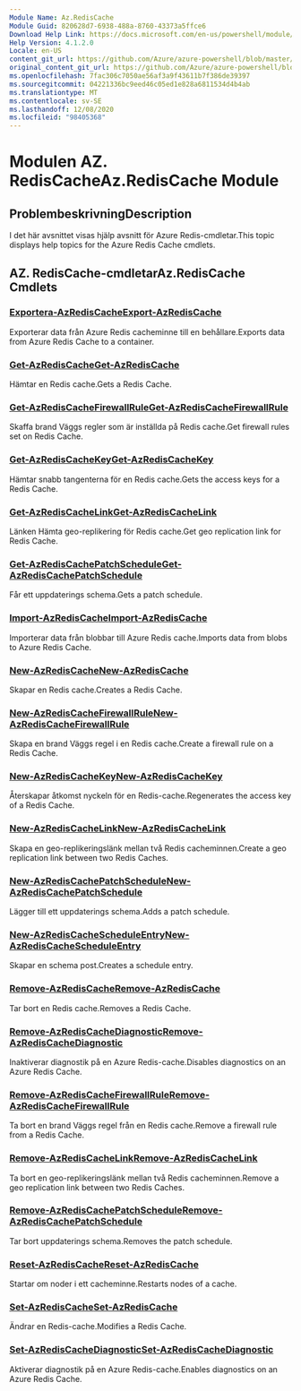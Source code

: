 ```yaml
---
Module Name: Az.RedisCache
Module Guid: 820628d7-6938-488a-8760-43373a5ffce6
Download Help Link: https://docs.microsoft.com/en-us/powershell/module/az.rediscache
Help Version: 4.1.2.0
Locale: en-US
content_git_url: https://github.com/Azure/azure-powershell/blob/master/src/RedisCache/RedisCache/help/Az.RedisCache.md
original_content_git_url: https://github.com/Azure/azure-powershell/blob/master/src/RedisCache/RedisCache/help/Az.RedisCache.md
ms.openlocfilehash: 7fac306c7050ae56af3a9f43611b7f386de39397
ms.sourcegitcommit: 04221336bc9eed46c05ed1e828a6811534d4b4ab
ms.translationtype: MT
ms.contentlocale: sv-SE
ms.lasthandoff: 12/08/2020
ms.locfileid: "98405368"
---
```

# <span data-ttu-id="018ee-101">Modulen AZ. RedisCache</span><span class="sxs-lookup"><span data-stu-id="018ee-101">Az.RedisCache Module</span></span>
## <span data-ttu-id="018ee-102">Problembeskrivning</span><span class="sxs-lookup"><span data-stu-id="018ee-102">Description</span></span>
<span data-ttu-id="018ee-103">I det här avsnittet visas hjälp avsnitt för Azure Redis-cmdletar.</span><span class="sxs-lookup"><span data-stu-id="018ee-103">This topic displays help topics for the Azure Redis Cache cmdlets.</span></span>

## <span data-ttu-id="018ee-104">AZ. RedisCache-cmdletar</span><span class="sxs-lookup"><span data-stu-id="018ee-104">Az.RedisCache Cmdlets</span></span>
### [<span data-ttu-id="018ee-105">Exportera-AzRedisCache</span><span class="sxs-lookup"><span data-stu-id="018ee-105">Export-AzRedisCache</span></span>](Export-AzRedisCache.md)
<span data-ttu-id="018ee-106">Exporterar data från Azure Redis cacheminne till en behållare.</span><span class="sxs-lookup"><span data-stu-id="018ee-106">Exports data from Azure Redis Cache to a container.</span></span>

### [<span data-ttu-id="018ee-107">Get-AzRedisCache</span><span class="sxs-lookup"><span data-stu-id="018ee-107">Get-AzRedisCache</span></span>](Get-AzRedisCache.md)
<span data-ttu-id="018ee-108">Hämtar en Redis cache.</span><span class="sxs-lookup"><span data-stu-id="018ee-108">Gets a Redis Cache.</span></span>

### [<span data-ttu-id="018ee-109">Get-AzRedisCacheFirewallRule</span><span class="sxs-lookup"><span data-stu-id="018ee-109">Get-AzRedisCacheFirewallRule</span></span>](Get-AzRedisCacheFirewallRule.md)
<span data-ttu-id="018ee-110">Skaffa brand Väggs regler som är inställda på Redis cache.</span><span class="sxs-lookup"><span data-stu-id="018ee-110">Get firewall rules set on Redis Cache.</span></span>

### [<span data-ttu-id="018ee-111">Get-AzRedisCacheKey</span><span class="sxs-lookup"><span data-stu-id="018ee-111">Get-AzRedisCacheKey</span></span>](Get-AzRedisCacheKey.md)
<span data-ttu-id="018ee-112">Hämtar snabb tangenterna för en Redis cache.</span><span class="sxs-lookup"><span data-stu-id="018ee-112">Gets the access keys for a Redis Cache.</span></span>

### [<span data-ttu-id="018ee-113">Get-AzRedisCacheLink</span><span class="sxs-lookup"><span data-stu-id="018ee-113">Get-AzRedisCacheLink</span></span>](Get-AzRedisCacheLink.md)
<span data-ttu-id="018ee-114">Länken Hämta geo-replikering för Redis cache.</span><span class="sxs-lookup"><span data-stu-id="018ee-114">Get geo replication link for Redis Cache.</span></span>

### [<span data-ttu-id="018ee-115">Get-AzRedisCachePatchSchedule</span><span class="sxs-lookup"><span data-stu-id="018ee-115">Get-AzRedisCachePatchSchedule</span></span>](Get-AzRedisCachePatchSchedule.md)
<span data-ttu-id="018ee-116">Får ett uppdaterings schema.</span><span class="sxs-lookup"><span data-stu-id="018ee-116">Gets a patch schedule.</span></span>

### [<span data-ttu-id="018ee-117">Import-AzRedisCache</span><span class="sxs-lookup"><span data-stu-id="018ee-117">Import-AzRedisCache</span></span>](Import-AzRedisCache.md)
<span data-ttu-id="018ee-118">Importerar data från blobbar till Azure Redis cache.</span><span class="sxs-lookup"><span data-stu-id="018ee-118">Imports data from blobs to Azure Redis Cache.</span></span>

### [<span data-ttu-id="018ee-119">New-AzRedisCache</span><span class="sxs-lookup"><span data-stu-id="018ee-119">New-AzRedisCache</span></span>](New-AzRedisCache.md)
<span data-ttu-id="018ee-120">Skapar en Redis cache.</span><span class="sxs-lookup"><span data-stu-id="018ee-120">Creates a Redis Cache.</span></span>

### [<span data-ttu-id="018ee-121">New-AzRedisCacheFirewallRule</span><span class="sxs-lookup"><span data-stu-id="018ee-121">New-AzRedisCacheFirewallRule</span></span>](New-AzRedisCacheFirewallRule.md)
<span data-ttu-id="018ee-122">Skapa en brand Väggs regel i en Redis cache.</span><span class="sxs-lookup"><span data-stu-id="018ee-122">Create a firewall rule on a Redis Cache.</span></span>

### [<span data-ttu-id="018ee-123">New-AzRedisCacheKey</span><span class="sxs-lookup"><span data-stu-id="018ee-123">New-AzRedisCacheKey</span></span>](New-AzRedisCacheKey.md)
<span data-ttu-id="018ee-124">Återskapar åtkomst nyckeln för en Redis-cache.</span><span class="sxs-lookup"><span data-stu-id="018ee-124">Regenerates the access key of a Redis Cache.</span></span>

### [<span data-ttu-id="018ee-125">New-AzRedisCacheLink</span><span class="sxs-lookup"><span data-stu-id="018ee-125">New-AzRedisCacheLink</span></span>](New-AzRedisCacheLink.md)
<span data-ttu-id="018ee-126">Skapa en geo-replikeringslänk mellan två Redis cacheminnen.</span><span class="sxs-lookup"><span data-stu-id="018ee-126">Create a geo replication link between two Redis Caches.</span></span>

### [<span data-ttu-id="018ee-127">New-AzRedisCachePatchSchedule</span><span class="sxs-lookup"><span data-stu-id="018ee-127">New-AzRedisCachePatchSchedule</span></span>](New-AzRedisCachePatchSchedule.md)
<span data-ttu-id="018ee-128">Lägger till ett uppdaterings schema.</span><span class="sxs-lookup"><span data-stu-id="018ee-128">Adds a patch schedule.</span></span>

### [<span data-ttu-id="018ee-129">New-AzRedisCacheScheduleEntry</span><span class="sxs-lookup"><span data-stu-id="018ee-129">New-AzRedisCacheScheduleEntry</span></span>](New-AzRedisCacheScheduleEntry.md)
<span data-ttu-id="018ee-130">Skapar en schema post.</span><span class="sxs-lookup"><span data-stu-id="018ee-130">Creates a schedule entry.</span></span>

### [<span data-ttu-id="018ee-131">Remove-AzRedisCache</span><span class="sxs-lookup"><span data-stu-id="018ee-131">Remove-AzRedisCache</span></span>](Remove-AzRedisCache.md)
<span data-ttu-id="018ee-132">Tar bort en Redis cache.</span><span class="sxs-lookup"><span data-stu-id="018ee-132">Removes a Redis Cache.</span></span>

### [<span data-ttu-id="018ee-133">Remove-AzRedisCacheDiagnostic</span><span class="sxs-lookup"><span data-stu-id="018ee-133">Remove-AzRedisCacheDiagnostic</span></span>](Remove-AzRedisCacheDiagnostic.md)
<span data-ttu-id="018ee-134">Inaktiverar diagnostik på en Azure Redis-cache.</span><span class="sxs-lookup"><span data-stu-id="018ee-134">Disables diagnostics on an Azure Redis Cache.</span></span>

### [<span data-ttu-id="018ee-135">Remove-AzRedisCacheFirewallRule</span><span class="sxs-lookup"><span data-stu-id="018ee-135">Remove-AzRedisCacheFirewallRule</span></span>](Remove-AzRedisCacheFirewallRule.md)
<span data-ttu-id="018ee-136">Ta bort en brand Väggs regel från en Redis cache.</span><span class="sxs-lookup"><span data-stu-id="018ee-136">Remove a firewall rule from a Redis Cache.</span></span>

### [<span data-ttu-id="018ee-137">Remove-AzRedisCacheLink</span><span class="sxs-lookup"><span data-stu-id="018ee-137">Remove-AzRedisCacheLink</span></span>](Remove-AzRedisCacheLink.md)
<span data-ttu-id="018ee-138">Ta bort en geo-replikeringslänk mellan två Redis cacheminnen.</span><span class="sxs-lookup"><span data-stu-id="018ee-138">Remove a geo replication link between two Redis Caches.</span></span>

### [<span data-ttu-id="018ee-139">Remove-AzRedisCachePatchSchedule</span><span class="sxs-lookup"><span data-stu-id="018ee-139">Remove-AzRedisCachePatchSchedule</span></span>](Remove-AzRedisCachePatchSchedule.md)
<span data-ttu-id="018ee-140">Tar bort uppdaterings schema.</span><span class="sxs-lookup"><span data-stu-id="018ee-140">Removes the patch schedule.</span></span>

### [<span data-ttu-id="018ee-141">Reset-AzRedisCache</span><span class="sxs-lookup"><span data-stu-id="018ee-141">Reset-AzRedisCache</span></span>](Reset-AzRedisCache.md)
<span data-ttu-id="018ee-142">Startar om noder i ett cacheminne.</span><span class="sxs-lookup"><span data-stu-id="018ee-142">Restarts nodes of a cache.</span></span>

### [<span data-ttu-id="018ee-143">Set-AzRedisCache</span><span class="sxs-lookup"><span data-stu-id="018ee-143">Set-AzRedisCache</span></span>](Set-AzRedisCache.md)
<span data-ttu-id="018ee-144">Ändrar en Redis-cache.</span><span class="sxs-lookup"><span data-stu-id="018ee-144">Modifies a Redis Cache.</span></span>

### [<span data-ttu-id="018ee-145">Set-AzRedisCacheDiagnostic</span><span class="sxs-lookup"><span data-stu-id="018ee-145">Set-AzRedisCacheDiagnostic</span></span>](Set-AzRedisCacheDiagnostic.md)
<span data-ttu-id="018ee-146">Aktiverar diagnostik på en Azure Redis-cache.</span><span class="sxs-lookup"><span data-stu-id="018ee-146">Enables diagnostics on an Azure Redis Cache.</span></span>

